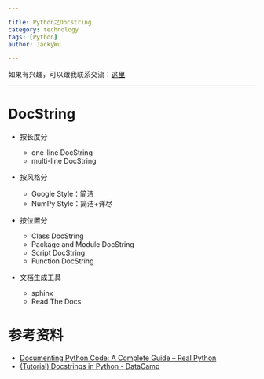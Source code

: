 ```yaml
---

title: Python之Docstring
category: technology
tags: [Python]
author: JackyWu

---
```

如果有兴趣，可以跟我联系交流：[这里](/contact/)

---

# DocString

- 按长度分

	- one-line DocString
	- multi-line DocString

- 按风格分

	- Google Style：简洁
	- NumPy Style：简洁+详尽

- 按位置分

	- Class DocString
	- Package and Module DocString
	- Script DocString
	- Function DocString

- 文档生成工具

	- sphinx
	- Read The Docs



# 参考资料
* [Documenting Python Code: A Complete Guide – Real Python](https://realpython.com/documenting-python-code/)
* [(Tutorial) Docstrings in Python - DataCamp](https://www.datacamp.com/community/tutorials/docstrings-python)

